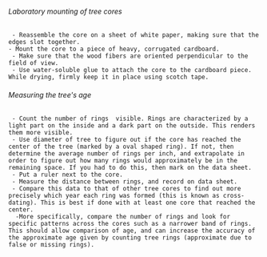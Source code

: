 ###### Laboratory mounting of tree cores

` - Reassemble the core on a sheet of white paper, making sure that the edges slot together.`\
` - Mount the core to a piece of heavy, corrugated cardboard. `\
` - Make sure that the wood fibers are oriented perpendicular to the field of view.`\
` - Use water-soluble glue to attach the core to the cardboard piece. While drying, firmly keep it in place using scotch tape.`

###### Measuring the tree's age

` - Count the number of rings  visible. Rings are characterized by a light part on the inside and a dark part on the outside. This renders them more visible.`\
` - Use diameter of tree to figure out if the core has reached the center of the tree (marked by a oval shaped ring). If not, then determine the average number of rings per inch, and extrapolate in order to figure out how many rings would approximately be in the remaining space. If you had to do this, then mark on the data sheet.`\
` - Put a ruler next to the core.`\
` - Measure the distance between rings, and record on data sheet.`\
` - Compare this data to that of other tree cores to find out more precisely which year each ring was formed (this is known as cross-dating). This is best if done with at least one core that reached the center.`\
`  -More specifically, compare the number of rings and look for specific patterns across the cores such as a narrower band of rings. This should allow comparison of age, and can increase the accuracy of the approximate age given by counting tree rings (approximate due to false or missing rings).`
